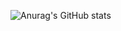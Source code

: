![Anurag's GitHub stats](https://github-readme-stats.vercel.app/api?username=GaBriellaCaRdosoInacio&show_icons=true&hide=contribs,prs&cache_seconds=86400&theme=midnight-purple)
